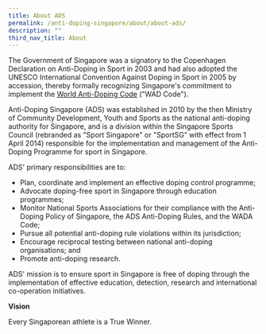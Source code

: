 ```yaml
---
title: About ADS
permalink: /anti-doping-singapore/about/about-ads/
description: ""
third_nav_title: About
---
```

The Government of Singapore was a signatory to the Copenhagen Declaration on Anti-Doping in Sport in 2003 and had also adopted the UNESCO International Convention Against Doping in Sport in 2005 by accession, thereby formally recognizing Singapore's commitment to implement the [World Anti-Doping Code](https://www.wada-ama.org/en/resources/world-anti-doping-program/world-anti-doping-code) ("WAD Code").

Anti-Doping Singapore (ADS) was established in 2010 by the then Ministry of Community Development, Youth and Sports as the national anti-doping authority for Singapore, and is a division within the Singapore Sports Council (rebranded as "Sport Singapore" or "SportSG" with effect from 1 April 2014) responsible for the implementation and management of the Anti-Doping Programme for sport in Singapore.

ADS' primary responsibilities are to:

* Plan, coordinate and implement an effective doping control programme;
* Advocate doping-free sport in Singapore through education programmes;
* Monitor National Sports Associations for their compliance with the Anti-Doping Policy of Singapore, the ADS Anti-Doping Rules, and the WADA Code;
* Pursue all potential anti-doping rule violations within its jurisdiction;
* Encourage reciprocal testing between national anti-doping organisations; and
* Promote anti-doping research.
 
ADS' mission is to ensure sport in Singapore is free of doping through the implementation of effective education, detection, research and international co-operation initiatives.

**Vision**

Every Singaporean athlete is a True Winner.